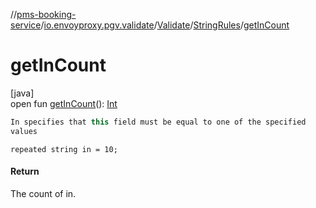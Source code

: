 //[pms-booking-service](../../../../index.md)/[io.envoyproxy.pgv.validate](../../index.md)/[Validate](../index.md)/[StringRules](index.md)/[getInCount](get-in-count.md)

# getInCount

[java]\
open fun [getInCount](get-in-count.md)(): [Int](https://kotlinlang.org/api/core/kotlin-stdlib/kotlin/-int/index.html)

```kotlin
In specifies that this field must be equal to one of the specified
values

```
`repeated string in = 10;`

#### Return

The count of in.